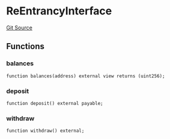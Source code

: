 # ReEntrancyInterface
[Git Source](https://github.com/Dom-Mac/solspace/blob/fae5ae58a261d6171732e7e3fc202c6db451a6a1/src/ReEntrancy/Interfaces/ReEntrancyInterface.sol)


## Functions
### balances


```solidity
function balances(address) external view returns (uint256);
```

### deposit


```solidity
function deposit() external payable;
```

### withdraw


```solidity
function withdraw() external;
```

